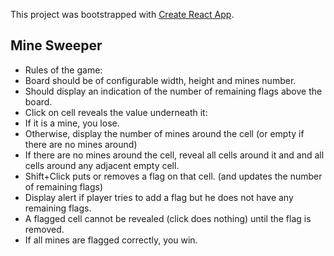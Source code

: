 This project was bootstrapped with [Create React App](https://github.com/facebookincubator/create-react-app).


## Mine Sweeper ##
* Rules of the game:
* Board should be of configurable width, height and mines number.
* Should display an indication of the number of remaining flags above the board.
* Click on cell reveals the value underneath it:
* If it is a mine, you lose.
* Otherwise, display the number of mines around the cell (or empty if there are no mines around)
* If there are no mines around the cell, reveal all cells around it and and all cells around any adjacent empty cell.
* Shift+Click puts or removes a flag on that cell. (and updates the number of remaining flags)
* Display alert if player tries to add a flag but he does not have any remaining flags.
* A flagged cell cannot be revealed (click does nothing) until the flag is removed.
* If all mines are flagged correctly, you win.